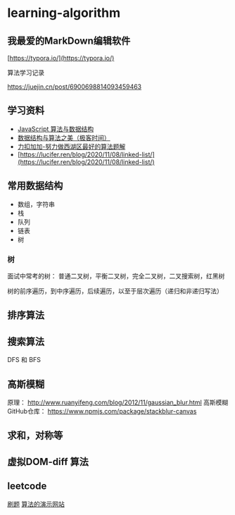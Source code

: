 # learning-algorithm

## 我最爱的MarkDown编辑软件

[https://typora.io/](https://typora.io/)



算法学习记录

https://juejin.cn/post/6900698814093459463


## 学习资料

* [JavaScript 算法与数据结构](https://github.com/trekhleb/javascript-algorithms/blob/master/README.zh-CN.md)
* [数据结构与算法之美（极客时间）](https://time.geekbang.org/column/article/41802)
* [力扣加加-努力做西湖区最好的算法题解](https://leetcode-solution-leetcode-pp.gitbook.io/leetcode-solution/thinkings/tree#dan-shuang-di-gui)
* [https://lucifer.ren/blog/2020/11/08/linked-list/](https://lucifer.ren/blog/2020/11/08/linked-list/)
## 常用数据结构

* 数组，字符串
* 栈
* 队列
* 链表
* 树




### 树

面试中常考的树： 普通二叉树，平衡二叉树，完全二叉树，二叉搜索树，红黑树

树的前序遍历，到中序遍历，后续遍历，以至于层次遍历（递归和非递归写法）


## 排序算法






## 搜索算法

DFS 和 BFS



## 高斯模糊

原理： http://www.ruanyifeng.com/blog/2012/11/gaussian_blur.html
高斯模糊GitHub仓库： https://www.npmjs.com/package/stackblur-canvas


## 求和，对称等


## 虚拟DOM-diff 算法

## leetcode

[刷题](https://github.com/azl397985856/leetcode)
[算法的演示网站](https://recursion.vercel.app/%E3%80%82)

